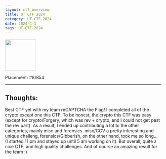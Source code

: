 ```yaml
---
layout: ctf_overview
title: UT CTF 2024
category: UT-CTF-2024
date: 2024-4-1
tags: UT-CTF-2024
---
```


[<img src="https://imgur.com/FxfhDcc.png" width=100px>](https://ctftime.org/event/2302)

Placement: #8/854

---

## Thoughts:
Best CTF yet with my team reCAPTCHA the Flag! I completed all of the crypto except one this CTF. To be honest, the crypto this CTF was easy (except for crypto/Forgery, which was rev + crypto, and I could not get past the rev part). As a result, I ended up contributing a lot to the other categories, mainly misc and forensics. misc/CCV a pretty interesting and unique challeng. forensics/Gibberish, on the other hand, took me so long... (I started 11 pm and stayed up until 5 am working on it). But overall, quite a nice CTF, and high quality challenges. And of course an amazing result for the team :)  